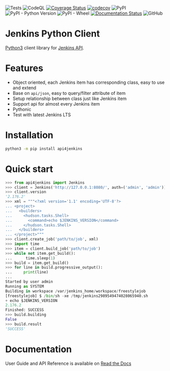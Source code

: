 ![Tests](https://github.com/joelee2012/api4jenkins/workflows/Tests/badge.svg?branch=master)
![CodeQL](https://github.com/joelee2012/api4jenkins/workflows/CodeQL/badge.svg?branch=master)
[![Coverage Status](https://coveralls.io/repos/github/joelee2012/api4jenkins/badge.svg?branch=master)](https://coveralls.io/github/joelee2012/api4jenkins?branch=master)
[![codecov](https://codecov.io/gh/joelee2012/api4jenkins/branch/master/graph/badge.svg?token=YGM4CIB149)](https://codecov.io/gh/joelee2012/api4jenkins)
![PyPI](https://img.shields.io/pypi/v/api4jenkins)
![PyPI - Python Version](https://img.shields.io/pypi/pyversions/api4jenkins)
![PyPI - Wheel](https://img.shields.io/pypi/wheel/api4jenkins)
[![Documentation Status](https://readthedocs.org/projects/api4jenkins/badge/?version=latest)](https://api4jenkins.readthedocs.io/en/latest/?badge=latest)
![GitHub](https://img.shields.io/github/license/joelee2012/api4jenkins)


# Jenkins Python Client

[Python3](https://www.python.org/) client library for [Jenkins API](https://www.jenkins.io/doc/book/using/remote-access-api/).

# Features

- Object oriented, each Jenkins item has corresponding class, easy to use and extend
- Base on `api/json`, easy to query/filter attribute of item
- Setup relationship between class just like Jenkins item
- Support api for almost every Jenkins item
- Pythonic
- Test with latest Jenkins LTS

# Installation

```bash
python3 -m pip install api4jenkins
```

# Quick start

```python
>>> from api4jenkins import Jenkins
>>> client = Jenkins('http://127.0.0.1:8080/', auth=('admin', 'admin'))
>>> client.version
'2.176.2'
>>> xml = """<?xml version='1.1' encoding='UTF-8'?>
... <project>
...   <builders>
...     <hudson.tasks.Shell>
...       <command>echo $JENKINS_VERSION</command>
...     </hudson.tasks.Shell>
...   </builders>
... </project>"""
>>> client.create_job('path/to/job', xml)
>>> import time
>>> item = client.build_job('path/to/job')
>>> while not item.get_build():
...      time.sleep(1)
>>> build = item.get_build()
>>> for line in build.progressive_output():
...     print(line)
...
Started by user admin
Running as SYSTEM
Building in workspace /var/jenkins_home/workspace/freestylejob
[freestylejob] $ /bin/sh -xe /tmp/jenkins2989549474028065940.sh
+ echo $JENKINS_VERSION
2.176.2
Finished: SUCCESS
>>> build.building
False
>>> build.result
'SUCCESS'
  ```

# Documentation
User Guide and API Reference is available on [Read the Docs](https://api4jenkins.readthedocs.io/)

